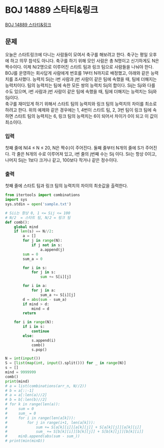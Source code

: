 # BOJ 14889 스타티&링크
[BOJ 14889 스타티&링크](https://www.acmicpc.net/problem/14889)
## 문제  
오늘은 스타트링크에 다니는 사람들이 모여서 축구를 해보려고 한다. 축구는 평일 오후에 하고 의무 참석도 아니다. 축구를 하기 위해 모인 사람은 총 N명이고 신기하게도 N은 짝수이다. 이제 N/2명으로 이루어진 스타트 팀과 링크 팀으로 사람들을 나눠야 한다.  
BOJ를 운영하는 회사답게 사람에게 번호를 1부터 N까지로 배정했고, 아래와 같은 능력치를 조사했다. 능력치 Sij는 i번 사람과 j번 사람이 같은 팀에 속했을 때, 팀에 더해지는 능력치이다. 팀의 능력치는 팀에 속한 모든 쌍의 능력치 Sij의 합이다. Sij는 Sji와 다를 수도 있으며, i번 사람과 j번 사람이 같은 팀에 속했을 때, 팀에 더해지는 능력치는 Sij와 Sji이다.  
축구를 재미있게 하기 위해서 스타트 팀의 능력치와 링크 팀의 능력치의 차이를 최소로 하려고 한다. 위의 예제와 같은 경우에는 1, 4번이 스타트 팀, 2, 3번 팀이 링크 팀에 속하면 스타트 팀의 능력치는 6, 링크 팀의 능력치는 6이 되어서 차이가 0이 되고 이 값이 최소이다.

### 입력  
첫째 줄에 N(4 ≤ N ≤ 20, N은 짝수)이 주어진다. 둘째 줄부터 N개의 줄에 S가 주어진다. 각 줄은 N개의 수로 이루어져 있고, i번 줄의 j번째 수는 Sij 이다. Sii는 항상 0이고, 나머지 Sij는 1보다 크거나 같고, 100보다 작거나 같은 정수이다.
### 출력  
첫째 줄에 스타트 팀과 링크 팀의 능력치의 차이의 최솟값을 출력한다.

```python
from itertools import combinations
import sys
sys.stdin = open('sample.txt')

# Sii는 항상 0, 1 <= Sij <= 100
# N/2  = 스타트 팀, N/2 = 링크 팀
def comb():
    global mind
    if len(s) == N//2:
        a = []
        for j in range(N):
            if j not in s:
                a.append(j)
        sum = 0
        sum_a = 0

        for i in s:
            for j in s:
                sum += S[i][j]

        for i in a:
            for j in a:
                sum_a += S[i][j]
        d = abs(sum - sum_a)
        if mind > d:
            mind = d
        return

    for i in range(N):
        if i in s:
            continue
        else:
            s.append(i)
            comb()
            s.pop()

N = int(input())
S = [list(map(int, input().split())) for _ in range(N)]
s = []
mind = 9999999
comb()
print(mind)
# a = list(combinations(arr_n, N//2))
# b = a[::-1]
# a = a[:len(a)//2]
# b = b[:len(b)//2]
# for k in range(len(a)):
#     sum = 0
#     sum_ = 0
#     for i in range(len(a[k])):
#         for j in range(i+1, len(a[k])):
#             sum += S[a[k][i]][a[k][j]] + S[a[k][j]][a[k][i]]
#             sum_ += S[b[k][i]][b[k][j]] + S[b[k][j]][b[k][i]]
#     minD.append(abs(sum - sum_))
# print(min(minD))
```